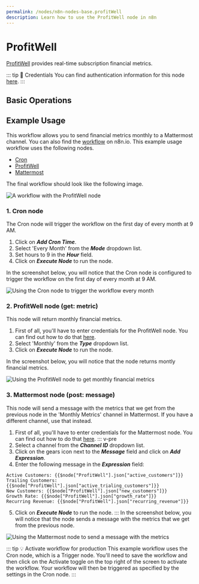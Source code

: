 ```yaml
---
permalink: /nodes/n8n-nodes-base.profitWell
description: Learn how to use the ProfitWell node in n8n
---
```


# ProfitWell

[ProfitWell](https://www.profitwell.com/) provides real-time subscription financial metrics.

::: tip 🔑 Credentials
You can find authentication information for this node [here](../../../credentials/ProfitWell/README.md).
:::

## Basic Operations

<Resource node="n8n-nodes-base.profitWell" />

## Example Usage

This workflow allows you to send financial metrics monthly to a Mattermost channel. You can also find the [workflow](https://n8n.io/workflows/798) on n8n.io. This example usage workflow uses the following nodes.
- [Cron](../../core-nodes/Cron/README.md)
- [ProfitWell]()
- [Mattermost](../../nodes/Mattermost/README.md)

The final workflow should look like the following image.

![A workflow with the ProfitWell node](REDACTED)

### 1. Cron node

The Cron node will trigger the workflow on the first day of every month at 9 AM.

1. Click on ***Add Cron Time***.
2. Select 'Every Month' from the ***Mode*** dropdown list.
3. Set hours to 9 in the ***Hour*** field.
4. Click on ***Execute Node*** to run the node.

In the screenshot below, you will notice that the Cron node is configured to trigger the workflow on the first day of every month at 9 AM.

![Using the Cron node to trigger the workflow every month](REDACTED)

### 2. ProfitWell node (get: metric)

This node will return monthly financial metrics.

1. First of all, you'll have to enter credentials for the ProfitWell node. You can find out how to do that [here](../../../credentials/ProfitWell/README.md).
2. Select 'Monthly' from the ***Type*** dropdown list.
3. Click on ***Execute Node*** to run the node.

In the screenshot below, you will notice that the node returns montly financial metrics.

![Using the ProfitWell node to get monthly financial metrics](REDACTED)

### 3. Mattermost node (post: message)

This node will send a message with the metrics that we get from the previous node in the 'Monthly Metrics' channel in Mattermost. If you have a different channel, use that instead.

1. First of all, you'll have to enter credentials for the Mattermost node. You can find out how to do that [here](../../../credentials/Mattermost/README.md).
::: v-pre
2. Select a channel from the ***Channel ID*** dropdown list.
3. Click on the gears icon next to the ***Message*** field and click on ***Add Expression***.
4. Enter the following message in the ***Expression*** field:
```
Active Customers: {{$node["ProfitWell"].json["active_customers"]}}
Trailing Customers: {{$node["ProfitWell"].json["active_trialing_customers"]}}
New Customers: {{$node["ProfitWell"].json["new_customers"]}}
Growth Rate: {{$node["ProfitWell"].json["growth_rate"]}}
Recurring Revenue: {{$node["ProfitWell"].json["recurring_revenue"]}}
```
5. Click on ***Execute Node*** to run the node.
:::
In the screenshot below, you will notice that the node sends a message with the metrics that we get from the previous node.

![Using the Mattermost node to send a message with the metrics ](REDACTED)


::: tip 💡 Activate workflow for production
This example workflow uses the Cron node, which is a Trigger node. You'll need to save the workflow and then click on the Activate toggle on the top right of the screen to activate the workflow. Your workflow will then be triggered as specified by the settings in the Cron node.
:::
